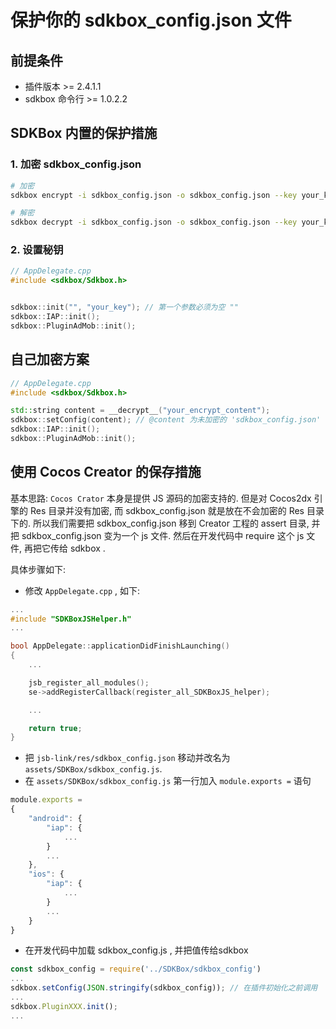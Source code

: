 # 保护你的 sdkbox_config.json 文件

## 前提条件
- 插件版本 >= 2.4.1.1
- sdkbox 命令行 >= 1.0.2.2

## SDKBox 内置的保护措施

### 1. 加密 sdkbox_config.json

```bash
# 加密
sdkbox encrypt -i sdkbox_config.json -o sdkbox_config.json --key your_key

# 解密
sdkbox decrypt -i sdkbox_config.json -o sdkbox_config.json --key your_key
```

### 2. 设置秘钥

```c++
// AppDelegate.cpp
#include <sdkbox/Sdkbox.h>


sdkbox::init("", "your_key"); // 第一个参数必须为空 ""
sdkbox::IAP::init();
sdkbox::PluginAdMob::init();
```

## 自己加密方案

```c++
// AppDelegate.cpp
#include <sdkbox/Sdkbox.h>

std::string content = __decrypt__("your_encrypt_content");
sdkbox::setConfig(content); // @content 为未加密的 'sdkbox_config.json' 内容
sdkbox::IAP::init();
sdkbox::PluginAdMob::init();
```


## 使用 Cocos Creator 的保存措施

基本思路: `Cocos Crator` 本身是提供 JS 源码的加密支持的. 但是对 Cocos2dx 引擎的 Res 目录并没有加密, 而 sdkbox_config.json 就是放在不会加密的 Res 目录下的. 所以我们需要把 sdkbox_config.json 移到 Creator 工程的 assert 目录, 并把 sdkbox_config.json 变为一个 js 文件. 然后在开发代码中 require 这个 js 文件, 再把它传给 sdkbox .

具体步骤如下:

* 修改 `AppDelegate.cpp` , 如下:

```cpp
...
#include "SDKBoxJSHelper.h"
...

bool AppDelegate::applicationDidFinishLaunching()
{
    ...

    jsb_register_all_modules();
    se->addRegisterCallback(register_all_SDKBoxJS_helper);

    ...

    return true;
}

```

* 把 `jsb-link/res/sdkbox_config.json` 移动并改名为 `assets/SDKBox/sdkbox_config.js`.
* 在 `assets/SDKBox/sdkbox_config.js` 第一行加入 `module.exports =` 语句

```js
module.exports =
{
    "android": {
        "iap": {
            ...
        }
        ...
    },
    "ios": {
        "iap": {
            ...
        }
        ...
    }
}

```

* 在开发代码中加载 sdkbox_config.js , 并把值传给sdkbox

```js
const sdkbox_config = require('../SDKBox/sdkbox_config')
...
sdkbox.setConfig(JSON.stringify(sdkbox_config)); // 在插件初始化之前调用
...
sdkbox.PluginXXX.init();
...
```
